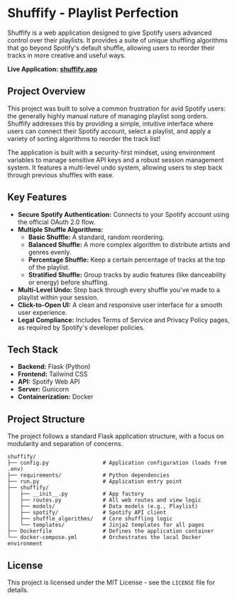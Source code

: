# Shuffify - Playlist Perfection

Shuffify is a web application designed to give Spotify users advanced control over their playlists. It provides a suite of unique shuffling algorithms that go beyond Spotify's default shuffle, allowing users to reorder their tracks in more creative and useful ways.

**Live Application:** [**shuffify.app**](https://shuffify.app)

<!-- Placeholder, consider adding a real screenshot of the page-->

## Project Overview

This project was built to solve a common frustration for avid Spotify users: the generally highly manual nature of managing playlist song orders. Shuffify addresses this by providing a simple, intuitive interface where users can connect their Spotify account, select a playlist, and apply a variety of sorting algorithms to reorder the track list!

The application is built with a security-first mindset, using environment variables to manage sensitive API keys and a robust session management system. It features a multi-level undo system, allowing users to step back through previous shuffles with ease.

## Key Features

- **Secure Spotify Authentication:** Connects to your Spotify account using the official OAuth 2.0 flow.
- **Multiple Shuffle Algorithms:**
    - **Basic Shuffle:** A standard, random reordering.
    - **Balanced Shuffle:** A more complex algorithm to distribute artists and genres evenly.
    - **Percentage Shuffle:** Keep a certain percentage of tracks at the top of the playlist.
    - **Stratified Shuffle:** Group tracks by audio features (like danceability or energy) before shuffling.
- **Multi-Level Undo:** Step back through every shuffle you've made to a playlist within your session.
- **Click-to-Open UI:** A clean and responsive user interface for a smooth user experience.
- **Legal Compliance:** Includes Terms of Service and Privacy Policy pages, as required by Spotify's developer policies.

## Tech Stack

- **Backend:** Flask (Python)
- **Frontend:** Tailwind CSS
- **API:** Spotify Web API
- **Server:** Gunicorn
- **Containerization:** Docker

## Project Structure

The project follows a standard Flask application structure, with a focus on modularity and separation of concerns.

```
shuffify/
├── config.py                 # Application configuration (loads from .env)
├── requirements/             # Python dependencies
├── run.py                    # Application entry point
├── shuffify/
│   ├── __init__.py           # App factory
│   ├── routes.py             # All web routes and view logic
│   ├── models/               # Data models (e.g., Playlist)
│   ├── spotify/              # Spotify API client
│   ├── shuffle_algorithms/   # Core shuffling logic
│   └── templates/            # Jinja2 templates for all pages
├── Dockerfile                # Defines the application container
└── docker-compose.yml        # Orchestrates the local Docker environment
```

## License

This project is licensed under the MIT License - see the `LICENSE` file for details. 